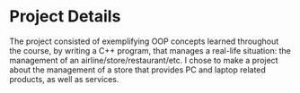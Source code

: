 # Project Details
The project consisted of exemplifying OOP concepts learned throughout the course, by writing a C++ program, that manages a real-life situation: the management of an airline/store/restaurant/etc.
I chose to make a project about the management of a store that provides PC and laptop related products, as well as services.
